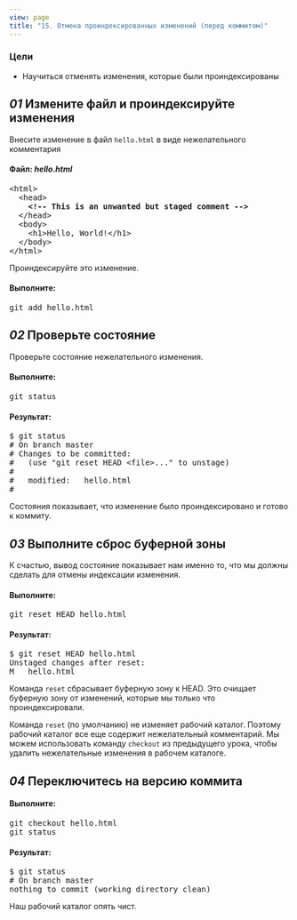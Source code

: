 ```yaml
---
view: page
title: "15. Отмена проиндексированных изменений (перед коммитом)"
---
```


<h3>Цели</h3>

<ul><li>Научиться отменять изменения, которые были проиндексированы</li></ul>

<h2><em>01</em> Измените файл и проиндексируйте изменения</h2>

<p>Внесите изменение в файл <code>hello.html</code> в виде нежелательного комментария</p>

<h4 class="h4-pre">Файл: <em>hello.html</em></h4>

<pre class="file">&lt;html&gt;
  &lt;head&gt;
    <strong>&lt;!-- This is an unwanted but staged comment --&gt;</strong>
  &lt;/head&gt;
  &lt;body&gt;
    &lt;h1&gt;Hello, World!&lt;/h1&gt;
  &lt;/body&gt;
&lt;/html&gt;</pre>

<p>Проиндексируйте это изменение.</p>

<h4 class="h4-pre">Выполните:</h4>

<pre class="instructions">git add hello.html</pre>

<h2><em>02</em> Проверьте состояние</h2>

<p>Проверьте состояние нежелательного изменения.</p>

<h4 class="h4-pre">Выполните:</h4>

<pre class="instructions">git status</pre>

<h4 class="h4-pre">Результат:</h4>

<pre class="sample">$ git status
# On branch master
# Changes to be committed:
#   (use "git reset HEAD &lt;file&gt;..." to unstage)
#
#	modified:   hello.html
#</pre>

<p>Состояния показывает, что изменение было проиндексировано и готово к коммиту.</p>

<h2><em>03</em> Выполните сброс буферной зоны</h2>

<p>К счастью, вывод состояние показывает нам именно то, что мы должны сделать для отмены индексации изменения.</p>

<h4 class="h4-pre">Выполните:</h4>

<pre class="instructions">git reset HEAD hello.html</pre>

<h4 class="h4-pre">Результат:</h4>

<pre class="sample">$ git reset HEAD hello.html
Unstaged changes after reset:
M	hello.html</pre>

<p>Команда <code>reset</code> сбрасывает буферную зону к <span class="caps">HEAD</span>. Это очищает буферную зону от изменений, которые мы только что проиндексировали.</p>

<p>Команда <code>reset</code> (по умолчанию) не изменяет рабочий каталог. Поэтому рабочий каталог все еще содержит нежелательный комментарий. Мы можем использовать команду <code>checkout</code> из предыдущего урока, чтобы удалить нежелательные изменения в рабочем каталоге.</p>

<h2><em>04</em> Переключитесь на версию коммита</h2>

<h4 class="h4-pre">Выполните:</h4>

<pre class="instructions">git checkout hello.html
git status</pre>

<h4 class="h4-pre">Результат:</h4>

<pre class="sample">$ git status
# On branch master
nothing to commit (working directory clean)</pre>

<p>Наш рабочий каталог опять чист.</p>